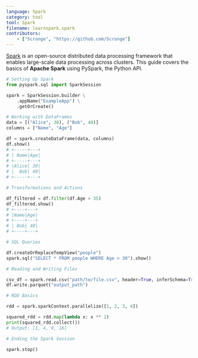 ```yaml
---
language: Spark
category: tool
tool: Spark
filename: learnspark.spark
contributors:
    - ["Scronge", "https://github.com/Scronge"]
---
```


[Spark](https://spark.apache.org/) is an open-source distributed data processing framework that enables large-scale data processing across clusters. This guide covers the basics of **Apache Spark** using PySpark, the Python API.

```python
# Setting Up Spark
from pyspark.sql import SparkSession

spark = SparkSession.builder \
    .appName("ExampleApp") \
    .getOrCreate()

# Working with DataFrames
data = [("Alice", 30), ("Bob", 40)]
columns = ["Name", "Age"]

df = spark.createDataFrame(data, columns)
df.show()
# +-----+---+
# | Name|Age|
# +-----+---+
# |Alice| 30|
# |  Bob| 40|
# +-----+---+

# Transformations and Actions

df_filtered = df.filter(df.Age > 35)
df_filtered.show()
# +----+---+
# |Name|Age|
# +----+---+
# | Bob| 40|
# +----+---+

# SQL Queries

df.createOrReplaceTempView("people")
spark.sql("SELECT * FROM people WHERE Age > 30").show()

# Reading and Writing Files

csv_df = spark.read.csv("path/to/file.csv", header=True, inferSchema=True)
df.write.parquet("output_path")

# RDD Basics

rdd = spark.sparkContext.parallelize([1, 2, 3, 4])

squared_rdd = rdd.map(lambda x: x ** 2)
print(squared_rdd.collect())
# Output: [1, 4, 9, 16]

# Ending the Spark Session

spark.stop()

